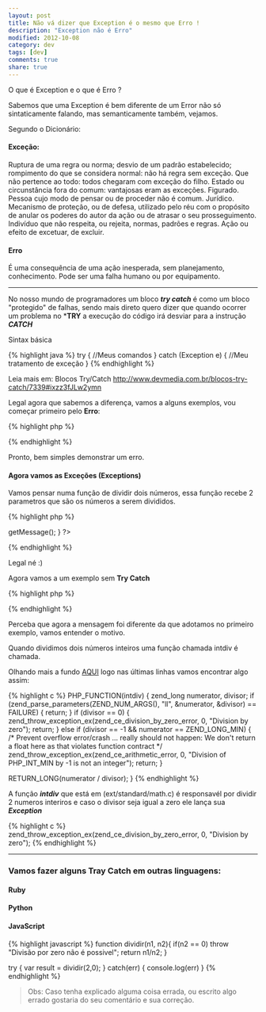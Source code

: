 ```yaml
---
layout: post
title: Não vá dizer que Exception é o mesmo que Erro !
description: "Exception não é Erro"
modified: 2012-10-08
category: dev
tags: [dev]
comments: true
share: true
---
```



O que é Exception e o que é Erro ?

Sabemos que uma Exception é bem diferente de um Error não só sintaticamente falando, mas semanticamente também, vejamos.

Segundo o Dicionário:

#### Exceção:
Ruptura de uma regra ou norma; desvio de um padrão estabelecido; rompimento do que se considera normal: não há regra sem exceção.
Que não pertence ao todo: todos chegaram com exceção do filho.
Estado ou circunstância fora do comum: vantajosas eram as exceções.
Figurado. Pessoa cujo modo de pensar ou de proceder não é comum.
Jurídico. Mecanismo de proteção, ou de defesa, utilizado pelo réu com o propósito de anular os poderes do autor da ação ou de atrasar o seu prosseguimento.
Indivíduo que não respeita, ou rejeita, normas, padrões e regras.
Ação ou efeito de excetuar, de excluir.


#### Erro
É uma consequência de uma ação inesperada, sem planejamento, conhecimento. Pode ser uma falha humano ou por equipamento.

<hr>

No nosso mundo de programadores um bloco ***try catch*** é como um bloco "protegido" de falhas,
sendo mais direto quero dizer que quando ocorrer um problema no ***TRY** a execução do código irá desviar para a instrução ***CATCH***

Sintax básica

{% highlight java %}
try {
  //Meus comandos
}
catch (Exception e) {
 //Meu tratamento de exceção
}
{% endhighlight %}


Leia mais em: Blocos Try/Catch http://www.devmedia.com.br/blocos-try-catch/7339#ixzz3fJLw2ymn

Legal agora que sabemos a diferença, vamos a alguns exemplos, vou começar primeiro pelo **Erro**:


{% highlight php %}
<?php
function dividir($num1, $num2) {
    return $num1/$num2;
}

echo dividir(5,3) //Saída - Fatal Error (pois  falta o ";")
echo div(5,3); //Saída - Fatal Error (pois não definimos a função "div")
?>
{% endhighlight %}

Pronto, bem simples demonstrar um erro.


#### Agora vamos as Exceções (Exceptions)


Vamos pensar numa função de dividir dois números, essa função recebe 2 parametros que são os números a serem divididos.


{% highlight php %}
<?php
function dividir($num1, $num2) {
    if (!$num2) {
        throw new Exception('Não é possvél realizar a divisão por zero');
    }
    return $num1/$num2;
}


try {
    echo dividir(5,3); // Saída 1.6666666666667
    echo dividir(3,0); // Saída - Não é possvél realizar a divisão por zero
} catch (Exception $e) {
    echo 'Exceção: '.  $e->getMessage();
}
?>
{% endhighlight %}


Legal né :)


Agora vamos a um exemplo sem **Try Catch**

{% highlight php %}
<?php
function dividir($num1, $num2) {
    return $num1/$num2;
}

echo dividir(5,3); // Saída 1.6666666666667
echo dividir(3,0); // Saída - Warning:  Division by zero
?>
{% endhighlight %}


Perceba que agora a mensagem foi diferente da que adotamos no primeiro exemplo, vamos entender o motivo.

Quando dividimos dois números inteiros uma função chamada intdiv é chamada.

Olhando mais a fundo [AQUI](https://github.com/php/php-src/blob/94722e12cf4ba9a16f8a9f009d60b2e3f0f80e12/ext/standard/math.c) logo nas últimas linhas vamos
encontrar algo assim:

{% highlight c %}
PHP_FUNCTION(intdiv)
{
  zend_long numerator, divisor;
  if (zend_parse_parameters(ZEND_NUM_ARGS(), "ll", &numerator, &divisor) == FAILURE) {
    return;
  }
  if (divisor == 0) {
    zend_throw_exception_ex(zend_ce_division_by_zero_error, 0, "Division by zero");
    return;
  } else if (divisor == -1 && numerator == ZEND_LONG_MIN) {
    /* Prevent overflow error/crash ... really should not happen:
       We don't return a float here as that violates function contract */
    zend_throw_exception_ex(zend_ce_arithmetic_error, 0, "Division of PHP_INT_MIN by -1 is not an integer");
    return;
  }

  RETURN_LONG(numerator / divisor);
}
{% endhighlight %}



A função ***intdiv*** que está em (ext/standard/math.c) é responsavél por dividir 2 numeros interiros e caso o divisor seja igual a zero ele lança sua ***Exception***

{% highlight c %}
zend_throw_exception_ex(zend_ce_division_by_zero_error, 0, "Division by zero");
{% endhighlight %}


<hr>

### Vamos fazer alguns Tray Catch em outras linguagens:


#### Ruby



#### Python



#### JavaScript
{% highlight javascript %}
function dividir(n1, n2){
  if(n2 == 0) throw "Divisão por zero não é possivel";
  return n1/n2;
}

try {
    var result = dividir(2,0);
}
catch(err) {
    console.log(err)
}
{% endhighlight %}



> Obs: Caso tenha explicado alguma coisa errada, ou escrito algo errado gostaria do seu comentário e sua correção.
